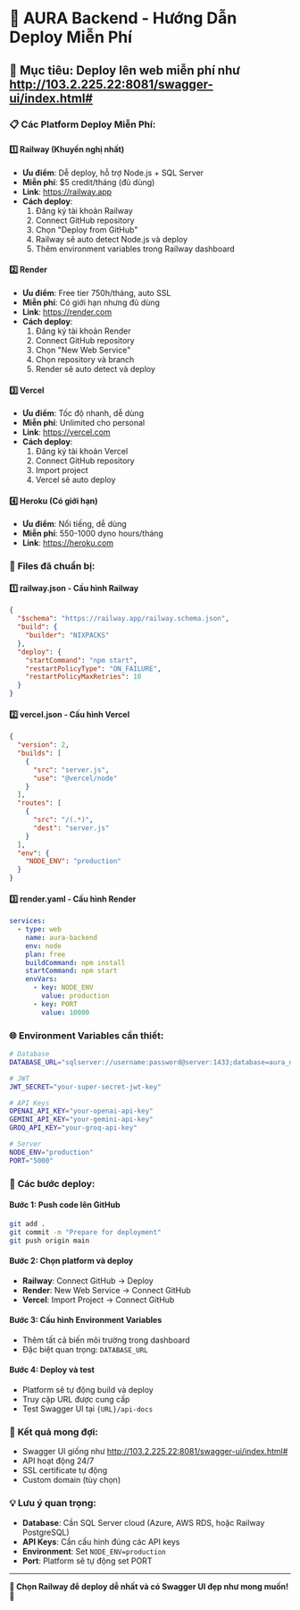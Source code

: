 # 🚀 AURA Backend - Hướng Dẫn Deploy Miễn Phí

## 🎯 **Mục tiêu: Deploy lên web miễn phí như http://103.2.225.22:8081/swagger-ui/index.html#**

### 📋 **Các Platform Deploy Miễn Phí:**

#### 1️⃣ **Railway** (Khuyến nghị nhất)
- **Ưu điểm**: Dễ deploy, hỗ trợ Node.js + SQL Server
- **Miễn phí**: $5 credit/tháng (đủ dùng)
- **Link**: https://railway.app
- **Cách deploy**:
  1. Đăng ký tài khoản Railway
  2. Connect GitHub repository
  3. Chọn "Deploy from GitHub"
  4. Railway sẽ auto detect Node.js và deploy
  5. Thêm environment variables trong Railway dashboard

#### 2️⃣ **Render**
- **Ưu điểm**: Free tier 750h/tháng, auto SSL
- **Miễn phí**: Có giới hạn nhưng đủ dùng
- **Link**: https://render.com
- **Cách deploy**:
  1. Đăng ký tài khoản Render
  2. Connect GitHub repository
  3. Chọn "New Web Service"
  4. Chọn repository và branch
  5. Render sẽ auto detect và deploy

#### 3️⃣ **Vercel**
- **Ưu điểm**: Tốc độ nhanh, dễ dùng
- **Miễn phí**: Unlimited cho personal
- **Link**: https://vercel.com
- **Cách deploy**:
  1. Đăng ký tài khoản Vercel
  2. Connect GitHub repository
  3. Import project
  4. Vercel sẽ auto deploy

#### 4️⃣ **Heroku** (Có giới hạn)
- **Ưu điểm**: Nổi tiếng, dễ dùng
- **Miễn phí**: 550-1000 dyno hours/tháng
- **Link**: https://heroku.com

### 🔧 **Files đã chuẩn bị:**

#### 1️⃣ **railway.json** - Cấu hình Railway
```json
{
  "$schema": "https://railway.app/railway.schema.json",
  "build": {
    "builder": "NIXPACKS"
  },
  "deploy": {
    "startCommand": "npm start",
    "restartPolicyType": "ON_FAILURE",
    "restartPolicyMaxRetries": 10
  }
}
```

#### 2️⃣ **vercel.json** - Cấu hình Vercel
```json
{
  "version": 2,
  "builds": [
    {
      "src": "server.js",
      "use": "@vercel/node"
    }
  ],
  "routes": [
    {
      "src": "/(.*)",
      "dest": "server.js"
    }
  ],
  "env": {
    "NODE_ENV": "production"
  }
}
```

#### 3️⃣ **render.yaml** - Cấu hình Render
```yaml
services:
  - type: web
    name: aura-backend
    env: node
    plan: free
    buildCommand: npm install
    startCommand: npm start
    envVars:
      - key: NODE_ENV
        value: production
      - key: PORT
        value: 10000
```

### 🌐 **Environment Variables cần thiết:**

```bash
# Database
DATABASE_URL="sqlserver://username:password@server:1433;database=aura_db;encrypt=true;trustServerCertificate=true"

# JWT
JWT_SECRET="your-super-secret-jwt-key"

# API Keys
OPENAI_API_KEY="your-openai-api-key"
GEMINI_API_KEY="your-gemini-api-key"
GROQ_API_KEY="your-groq-api-key"

# Server
NODE_ENV="production"
PORT="5000"
```

### 📝 **Các bước deploy:**

#### **Bước 1: Push code lên GitHub**
```bash
git add .
git commit -m "Prepare for deployment"
git push origin main
```

#### **Bước 2: Chọn platform và deploy**
- **Railway**: Connect GitHub → Deploy
- **Render**: New Web Service → Connect GitHub
- **Vercel**: Import Project → Connect GitHub

#### **Bước 3: Cấu hình Environment Variables**
- Thêm tất cả biến môi trường trong dashboard
- Đặc biệt quan trọng: `DATABASE_URL`

#### **Bước 4: Deploy và test**
- Platform sẽ tự động build và deploy
- Truy cập URL được cung cấp
- Test Swagger UI tại `{URL}/api-docs`

### 🎯 **Kết quả mong đợi:**
- Swagger UI giống như http://103.2.225.22:8081/swagger-ui/index.html#
- API hoạt động 24/7
- SSL certificate tự động
- Custom domain (tùy chọn)

### 💡 **Lưu ý quan trọng:**
- **Database**: Cần SQL Server cloud (Azure, AWS RDS, hoặc Railway PostgreSQL)
- **API Keys**: Cần cấu hình đúng các API keys
- **Environment**: Set `NODE_ENV=production`
- **Port**: Platform sẽ tự động set PORT

---

**🎉 Chọn Railway để deploy dễ nhất và có Swagger UI đẹp như mong muốn!** 🎉
